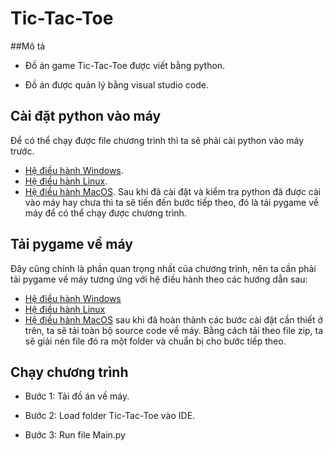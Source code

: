 # Tic-Tac-Toe
##Mô tả

- Đồ án game Tic-Tac-Toe được viết bằng python.

- Đồ án được quản lý bằng visual studio code.

## Cài đặt python vào máy
Để có thể chạy được file chương trình thì ta sẽ phải cài python vào máy trước.
- [Hệ điều hành Windows](https://www.geeksforgeeks.org/how-to-install-python-on-windows/).
- [Hệ điều hành Linux](https://www.geeksforgeeks.org/how-to-install-python-on-linux/).
- [Hệ điều hành MacOS](https://www.geeksforgeeks.org/how-to-download-and-install-python-latest-version-on-macos-mac-os-x/).
Sau khi đã cài đặt và kiểm tra python đã được cài vào máy hay chưa thì ta sẽ tiến đến bước tiếp theo, đó là tải pygame về máy để có thể chạy được chương trình.
## Tải pygame về máy
Đây cũng chính là phần quan trọng nhất của chương trình, nên ta cần phải tải pygame về máy tương ứng với hệ điều hành theo các hướng dẫn sau:
- [Hệ điều hành Windows](https://www.geeksforgeeks.org/how-to-install-pygame-in-windows/)
- [Hệ điều hành Linux](https://www.geeksforgeeks.org/install-pygame-in-linux/)
- [Hệ điều hành MacOS](https://www.geeksforgeeks.org/install-pygame-in-macos/)
sau khi đã hoàn thành các bước cài đặt cần thiết ở trên, ta sẽ tải toàn bộ source code về máy. Bằng cách tải theo file zip, ta sẽ giải nén file đó ra một folder và chuẩn bị cho bước tiếp theo.
## Chạy chương trình
- Bước 1: Tải đồ án về máy.

- Bước 2: Load folder Tic-Tac-Toe vào IDE.

- Bước 3: Run file Main.py
